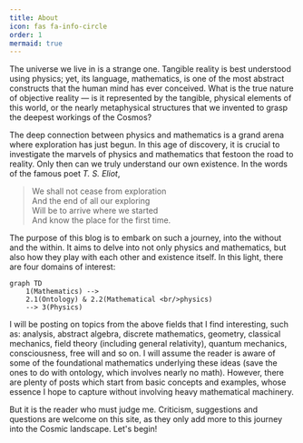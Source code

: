 ```yaml
---
title: About
icon: fas fa-info-circle
order: 1
mermaid: true
---
```


The universe we live in is a strange one. Tangible reality is best understood using physics; yet, its language, mathematics, is one of the most abstract constructs that the human mind has ever conceived. What is the true nature of objective reality — is it represented by the tangible, physical elements of this world, or the nearly metaphysical structures that we invented to grasp the deepest workings of the Cosmos?

The deep connection between physics and mathematics is a grand arena where exploration has just begun. In this age of discovery, it is crucial to investigate the marvels of physics and mathematics that festoon the road to reality. Only then can we truly understand our own existence. In the words of the famous poet _T. S. Eliot_,

> We shall not cease from exploration <br>
And the end of all our exploring <br>
Will be to arrive where we started <br>
And know the place for the first time.

The purpose of this blog is to embark on such a journey, into the without and the within. It aims to delve into not only physics and mathematics, but also how they play with each other and existence itself. In this light, there are four domains of interest:

```mermaid
graph TD
    1(Mathematics) -->
    2.1(Ontology) & 2.2(Mathematical <br/>physics)
    --> 3(Physics)
```

I will be posting on topics from the above fields that I find interesting, such as: analysis, abstract algebra, discrete mathematics, geometry, classical mechanics, field  theory (including general relativity), quantum mechanics, consciousness, free will and so on. I will assume the reader is aware of some of the foundational mathematics underlying these ideas (save the ones to do with ontology, which involves nearly no math). However, there are plenty of posts which start from basic concepts and examples, whose essence I hope to capture without involving heavy mathematical machinery.

But it is the reader who must judge me. Criticism, suggestions and questions are welcome on this site, as they only add more to this journey into the Cosmic landscape. Let's begin!
